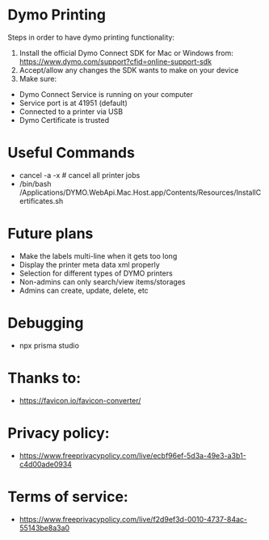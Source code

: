 # Dymo Printing

Steps in order to have dymo printing functionality:

1. Install the official Dymo Connect SDK for Mac or Windows from: https://www.dymo.com/support?cfid=online-support-sdk
2. Accept/allow any changes the SDK wants to make on your device
3. Make sure:

- Dymo Connect Service is running on your computer
- Service port is at 41951 (default)
- Connected to a printer via USB
- Dymo Certificate is trusted

# Useful Commands

- cancel -a -x # cancel all printer jobs
- /bin/bash /Applications/DYMO.WebApi.Mac.Host.app/Contents/Resources/InstallCertificates.sh

# Future plans

- Make the labels multi-line when it gets too long
- Display the printer meta data xml properly
- Selection for different types of DYMO printers
- Non-admins can only search/view items/storages
- Admins can create, update, delete, etc

# Debugging

- npx prisma studio

# Thanks to:

- https://favicon.io/favicon-converter/

# Privacy policy:

- https://www.freeprivacypolicy.com/live/ecbf96ef-5d3a-49e3-a3b1-c4d00ade0934

# Terms of service:

- https://www.freeprivacypolicy.com/live/f2d9ef3d-0010-4737-84ac-55143be8a3a0

